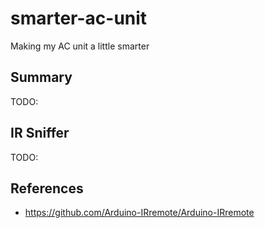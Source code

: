 # smarter-ac-unit

Making my AC unit a little smarter

## Summary

TODO:

## IR Sniffer

TODO:

## References

- https://github.com/Arduino-IRremote/Arduino-IRremote

